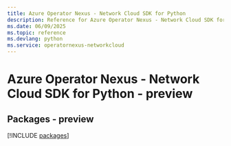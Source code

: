 ```yaml
---
title: Azure Operator Nexus - Network Cloud SDK for Python
description: Reference for Azure Operator Nexus - Network Cloud SDK for Python
ms.date: 06/09/2025
ms.topic: reference
ms.devlang: python
ms.service: operatornexus-networkcloud
---
```

# Azure Operator Nexus - Network Cloud SDK for Python - preview
## Packages - preview
[!INCLUDE [packages](operator-nexus---network-cloud-index.md)]